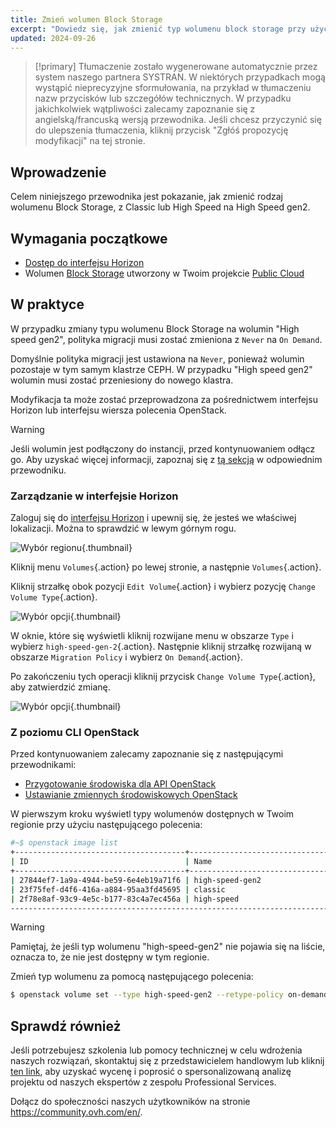 ```yaml
---
title: Zmień wolumen Block Storage
excerpt: "Dowiedz się, jak zmienić typ wolumenu block storage przy użyciu technologii Openstack"
updated: 2024-09-26
---
```


> [!primary]
> Tłumaczenie zostało wygenerowane automatycznie przez system naszego partnera SYSTRAN. W niektórych przypadkach mogą wystąpić nieprecyzyjne sformułowania, na przykład w tłumaczeniu nazw przycisków lub szczegółów technicznych. W przypadku jakichkolwiek wątpliwości zalecamy zapoznanie się z angielską/francuską wersją przewodnika. Jeśli chcesz przyczynić się do ulepszenia tłumaczenia, kliknij przycisk "Zgłóś propozycję modyfikacji" na tej stronie.
>

## Wprowadzenie

Celem niniejszego przewodnika jest pokazanie, jak zmienić rodzaj wolumenu Block Storage, z Classic lub High Speed na High Speed gen2.

## Wymagania początkowe

- [Dostęp do interfejsu Horizon](/pages/public_cloud/compute/introducing_horizon)
- Wolumen [Block Storage](/pages/public_cloud/compute/create_and_configure_an_additional_disk_on_an_instance) utworzony w Twoim projekcie [Public Cloud](https://www.ovhcloud.com/pl/public-cloud/)

## W praktyce

W przypadku zmiany typu wolumenu Block Storage na wolumin "High speed gen2", polityka migracji musi zostać zmieniona z `Never` na `On Demand`.

Domyślnie polityka migracji jest ustawiona na `Never`, ponieważ wolumin pozostaje w tym samym klastrze CEPH. W przypadku "High speed gen2" wolumin musi zostać przeniesiony do nowego klastra.

Modyfikacja ta może zostać przeprowadzona za pośrednictwem interfejsu Horizon lub interfejsu wiersza polecenia OpenStack.

> [!warning]
> Jeśli wolumin jest podłączony do instancji, przed kontynuowaniem odłącz go. Aby uzyskać więcej informacji, zapoznaj się z [tą sekcją](/pages/public_cloud/compute/create_and_configure_an_additional_disk_on_an_instance#odacz-wolumen) w odpowiednim przewodniku.
>

### Zarządzanie w interfejsie Horizon

Zaloguj się do [interfejsu Horizon](https://horizon.cloud.ovh.net/auth/login/) i upewnij się, że jesteś we właściwej lokalizacji. Można to sprawdzić w lewym górnym rogu. 

![Wybór regionu](images/region2021.png){.thumbnail}

Kliknij menu `Volumes`{.action} po lewej stronie, a następnie `Volumes`{.action}.

Kliknij strzałkę obok pozycji `Edit Volume`{.action} i wybierz pozycję `Change Volume Type`{.action}.

![Wybór opcji](images/selectoption.png){.thumbnail}

W oknie, które się wyświetli kliknij rozwijane menu w obszarze `Type` i wybierz `high-speed-gen-2`{.action}. Następnie kliknij strzałkę rozwijaną w obszarze `Migration Policy` i wybierz `On Demand`{.action}.

Po zakończeniu tych operacji kliknij przycisk `Change Volume Type`{.action}, aby zatwierdzić zmianę.

![Wybór opcji](images/changevolume.png){.thumbnail}

### Z poziomu CLI OpenStack

Przed kontynuowaniem zalecamy zapoznanie się z następującymi przewodnikami:

- [Przygotowanie środowiska dla API OpenStack](/pages/public_cloud/compute/prepare_the_environment_for_using_the_openstack_api)
- [Ustawianie zmiennych środowiskowych OpenStack](/pages/public_cloud/compute/loading_openstack_environment_variables)

W pierwszym kroku wyświetl typy wolumenów dostępnych w Twoim regionie przy użyciu następującego polecenia:

```bash
#~$ openstack image list
+--------------------------------------+-----------------------------------------------+----------+
| ID                                   | Name                                          | Is Public |
+--------------------------------------+-----------------------------------------------+----------+
| 27844ef7-1a9a-4944-be59-6e4eb19a71f6 | high-speed-gen2                                    | True |
| 23f75fef-d4f6-416a-a884-95aa3fd45695 | classic                                            | True |
| 2f78e8af-93c9-4e5c-b177-83c4a7ec456a | high-speed                                         | True |
----------------------------------------------------------------------------------------------------
```

> [!warning]
> Pamiętaj, że jeśli typ wolumenu "high-speed-gen2" nie pojawia się na liście, oznacza to, że nie jest dostępny w tym regionie.
>

Zmień typ wolumenu za pomocą następującego polecenia:

```bash
$ openstack volume set --type high-speed-gen2 --retype-policy on-demand VOLUME_NAME_OR_ID
```

## Sprawdź również

Jeśli potrzebujesz szkolenia lub pomocy technicznej w celu wdrożenia naszych rozwiązań, skontaktuj się z przedstawicielem handlowym lub kliknij [ten link](/links/professional-services), aby uzyskać wycenę i poprosić o spersonalizowaną analizę projektu od naszych ekspertów z zespołu Professional Services.

Dołącz do społeczności naszych użytkowników na stronie <https://community.ovh.com/en/>.